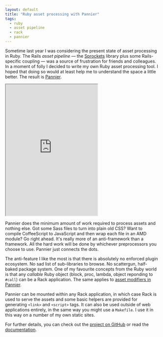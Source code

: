 ```yaml
---
layout: default
title: "Ruby asset processing with Pannier"
tags:
  - ruby
  - asset pipeline
  - rack
  - pannier
---
```


Sometime last year I was considering the present state of asset processing in
Ruby. The Rails *asset pipeline* &#8212; the [Sprockets][sprockets] library plus
some Rails-specific coupling &#8212; was a source of frustration for friends and
colleagues. In a moment of folly I decided to write my own Ruby asset processing
tool. I hoped that doing so would at least help me to understand the space a
little better. The result is [Pannier][pannier].

<iframe class="showterm" src="https://showterm.herokuapp.com/d83aa12e9f5eade929b71" height="430"></iframe>

Pannier does the minimum amount of work required
to process assets and nothing else. Got some Sass files to turn into
plain old CSS? Want to compile CoffeeScript to JavaScript and then wrap each
file in an AMD module? Go right ahead. It's really more of an anti-framework
than a framework. All the hard work will be done by whichever preprocessors
you choose to use. Pannier just connects the dots.

The anti-feature I like the most is that there is absolutely no enforced plugin
ecosystem. No sad list of sub-libraries to browse. No scattergun, half-baked
package system. One of my favourite concepts from the Ruby world is that any
*callable* Ruby object (block, proc, lambda, object reponding to `#call`) can
be a Rack application. The same applies to [asset modifiers in Pannier][mod].

Pannier can be mounted within any Rack application, in which case Rack is used
to serve the assets and some basic helpers are provided for generating `<link>`
and `<script>` tags. It can also be used outside of web applications entirely,
in the same way you might use a `Makefile`. I use it in this way on a number of
my own static sites.

For further details, you can
check out the [project on GitHub][readme] or read the [documentation][features].

[sprockets]: https://github.com/sstephenson/sprockets
[pannier]: https://github.com/joecorcoran/pannier
[mod]: https://www.relishapp.com/joecorcoran/pannier/docs/asset-modification
[readme]: https://github.com/joecorcoran/pannier#readme
[features]: https://www.relishapp.com/joecorcoran/pannier/docs
